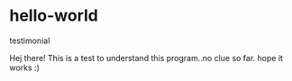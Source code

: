# hello-world
testimonial

Hej there!
This is a test to understand this program..no clue so far. hope it works :)
